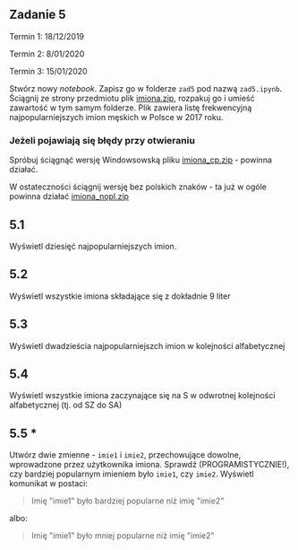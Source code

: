 ## Zadanie 5

Termin 1: 18/12/2019

Termin 2: 8/01/2020

Termin 3: 15/01/2020

Stwórz nowy _notebook_. Zapisz go w folderze `zad5` pod nazwą `zad5.ipynb`. Ściągnij ze strony przedmiotu plik [imiona.zip](../data/imiona.zip), rozpakuj go i umieść zawartość w tym samym folderze. Plik zawiera listę frekwencyjną najpopularniejszych imion męskich w Polsce w 2017 roku.

### Jeżeli pojawiają się błędy przy otwieraniu

Spróbuj ściągnąć wersję Windowsowską pliku [imiona_cp.zip](../data/imiona_cp.zip) - powinna działać.

W ostateczności ściągnij wersję bez polskich znaków - ta już w ogóle powinna działać [imiona_nopl.zip](../data/imiona_nopl.zip)

## 5.1

Wyświetl dziesięć najpopularniejszych imion.

## 5.2

Wyświetl wszystkie imiona składające się z dokładnie 9 liter

## 5.3

Wyświetl dwadzieścia najpopularniejszch imion w kolejności alfabetycznej

## 5.4

Wyświetl wszystkie imiona zaczynające się na S w odwrotnej kolejności alfabetycznej (tj. od SZ do SA)

## 5.5 *

Utwórz dwie zmienne - `imie1` i `imie2`, przechowujące dowolne, wprowadzone przez użytkownika imiona. Sprawdź (PROGRAMISTYCZNIE!), czy bardziej popularnym imieniem było `imie1`, czy `imie2`. Wyświetl komunikat w postaci:

> Imię "imie1" było bardziej popularne niż imię "imie2"

albo:

> Imię "imie1" było mniej popularne niż imię "imie2"


